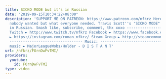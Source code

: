 ```yaml
---
title: SICKO MODE but it's in Russian
date: "2019-09-15T10:34:22+08:00"
description: 'SUPPORT ME ON PATREON: https://www.patreon.com/nfkrz Here it is, what
  nobody wanted but what everyone needed. Travis Scott''s "SICKO MODE" ft. Drake but
  in Russian. Smash like, subscribe, comment, thx xoxo ---------------------------------
  Twitch ► http://www.twitch.tv/nfkrz Facebook ► https://www.facebook.com/NFKRZ1 Instagram
  ► https://instagram.com/roman_nfkrz/ Steam Group ► http://steamcommunity.com/groups/nfkrzgroup
  --------------------------------- Music: --------------------------------- Outro
  music ► MajorLeagueWobs/Holder - D I S T A N T'
url: /nfkrz/FOrnDwFvTMI/
providers:
  youtube:
    id: FOrnDwFvTMI
type: video
---
```

